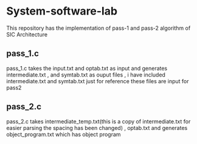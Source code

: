 # System-software-lab
This repository has the implementation of pass-1 and pass-2 algorithm of SIC Architecture
## pass_1.c 
pass_1.c takes the input.txt and optab.txt as input and generates intermediate.txt , and symtab.txt as ouput files , i have included intermediate.txt and symtab.txt 
just for reference these files are input for pass2
## pass_2.c
pass_2.c takes intermediate_temp.txt(this is a copy of intermediate.txt for easier parsing the spacing has been changed) , optab.txt and generates object_program.txt which
has object program
